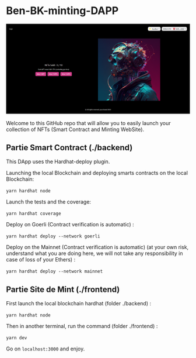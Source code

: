 # Ben-BK-minting-DAPP

![screenshot of the minting DApp](https://raw.githubusercontent.com/BenBktech/Ben-BK-minting-DAPP/main/frontend/public/screenshot.png)

Welcome to this GitHub repo that will allow you to easily launch your collection of NFTs (Smart Contract and Minting WebSite).

## Partie Smart Contract (./backend)

This DApp uses the Hardhat-deploy plugin.

Launching the local Blockchain and deploying smarts contracts on the local Blockchain:

```yarn hardhat node```

Launch the tests and the coverage:

```yarn hardhat coverage```

Deploy on Goerli (Contract verification is automatic) :

```yarn hardhat deploy --network goerli```

Deploy on the Mainnet (Contract verification is automatic) (at your own risk, understand what you are doing here, we will not take any responsibility in case of loss of your Ethers) :

```yarn hardhat deploy --network mainnet```

## Partie Site de Mint (./frontend)

First launch the local blockchain hardhat (folder ./backend) :

```yarn hardhat node```

Then in another terminal, run the command (folder ./frontend) :

```yarn dev```

Go on ```localhost:3000``` and enjoy.

